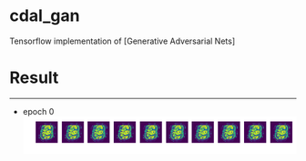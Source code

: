 # cdal_gan

Tensorflow implementation of [Generative Adversarial Nets] 


# Result
--------
- epoch 0
![alt_tag](result/000.png)
